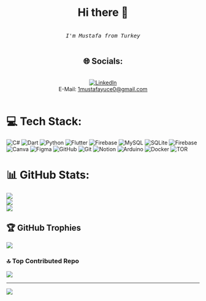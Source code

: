 <h1 align="center">Hi there 👋</h1>
 
<div align="center">
<br>
    <samp> <i> I'm Mustafa from Turkey</i> </samp><br />
    <br />
 
<!-- <h1 align="center">Contact me 👋</h1>-->
## 🌐 Socials:
<br>[![LinkedIn](https://img.shields.io/badge/LinkedIn-%230077B5.svg?logo=linkedin&logoColor=white)](https://linkedin.com/in/mustafa-yuce-/) <br/>
 E-Mail:  <a href = "mailto:1mustafayuce0@gmail.com">1mustafayuce0@gmail.com</a><br><br> 
 
</div>
<div>
 

<!--# 💫 About Me:
Merhaba! Ben Mustafa Yüce, Bilgisayar Mühendisiyim. Siber güvenlik ve mobil programlama alanlarında uzmanlaşmış bir yazılım geliştiricisiyim. Aşağıda benimle ilgili daha fazla bilgi bulabilirsiniz:<br><br>Siber Güvenlik<br>Güvenlik açıklarını tespit etme ve giderme<br>Güvenlik duvarları ve ağ güvenliği<br>Penetrasyon testleri ve güvenlik değerlendirmeleri<br>Mobil Programlama<br>Dart dili ile mobil uygulama geliştirme<br>Flutter kullanarak çapraz platform uygulamalar oluşturma<br>Performans optimizasyonu ve kullanıcı deneyimi iyileştirme<br>Projelerim ve katkılarım hakkında daha fazla bilgi almak için GitHub repo’larımı inceleyebilirsiniz. İş birliği yapmak veya sadece teknoloji üzerine sohbet etmek isterseniz benimle iletişime geçmekten çekinmeyin!



[![LinkedIn](https://img.shields.io/badge/LinkedIn-%230077B5.svg?logo=linkedin&logoColor=white)](https://linkedin.com/in/mustafa-yuce-/) 
-->
# 💻 Tech Stack:
![C#](https://img.shields.io/badge/c%23-%23239120.svg?style=for-the-badge&logo=csharp&logoColor=white) ![Dart](https://img.shields.io/badge/dart-%230175C2.svg?style=for-the-badge&logo=dart&logoColor=white) ![Python](https://img.shields.io/badge/python-3670A0?style=for-the-badge&logo=python&logoColor=ffdd54) ![Flutter](https://img.shields.io/badge/Flutter-%2302569B.svg?style=for-the-badge&logo=Flutter&logoColor=white) ![Firebase](https://img.shields.io/badge/firebase-a08021?style=for-the-badge&logo=firebase&logoColor=ffcd34) ![MySQL](https://img.shields.io/badge/mysql-4479A1.svg?style=for-the-badge&logo=mysql&logoColor=white) ![SQLite](https://img.shields.io/badge/sqlite-%2307405e.svg?style=for-the-badge&logo=sqlite&logoColor=white) ![Firebase](https://img.shields.io/badge/firebase-%23039BE5.svg?style=for-the-badge&logo=firebase) ![Canva](https://img.shields.io/badge/Canva-%2300C4CC.svg?style=for-the-badge&logo=Canva&logoColor=white) ![Figma](https://img.shields.io/badge/figma-%23F24E1E.svg?style=for-the-badge&logo=figma&logoColor=white) ![GitHub](https://img.shields.io/badge/github-%23121011.svg?style=for-the-badge&logo=github&logoColor=white) ![Git](https://img.shields.io/badge/git-%23F05033.svg?style=for-the-badge&logo=git&logoColor=white) ![Notion](https://img.shields.io/badge/Notion-%23000000.svg?style=for-the-badge&logo=notion&logoColor=white) ![Arduino](https://img.shields.io/badge/-Arduino-00979D?style=for-the-badge&logo=Arduino&logoColor=white) ![Docker](https://img.shields.io/badge/docker-%230db7ed.svg?style=for-the-badge&logo=docker&logoColor=white) ![TOR](https://img.shields.io/badge/tor-%237E4798.svg?style=for-the-badge&logo=tor-project&logoColor=white)
# 📊 GitHub Stats:
![](https://github-readme-stats.vercel.app/api?username=MustafaYuce00&theme=dark&hide_border=false&include_all_commits=false&count_private=false)<br/>
![](https://github-readme-streak-stats.herokuapp.com/?user=MustafaYuce00&theme=dark&hide_border=false)<br/>
![](https://github-readme-stats.vercel.app/api/top-langs/?username=MustafaYuce00&theme=dark&hide_border=false&include_all_commits=false&count_private=false&layout=compact)

## 🏆 GitHub Trophies
![](https://github-profile-trophy.vercel.app/?username=MustafaYuce00&theme=radical&no-frame=false&no-bg=true&margin-w=4)

### 🔝 Top Contributed Repo
![](https://github-contributor-stats.vercel.app/api?username=MustafaYuce00&limit=5&theme=radical&combine_all_yearly_contributions=true)

---
[![](https://visitcount.itsvg.in/api?id=MustafaYuce00&icon=0&color=1)](https://visitcount.itsvg.in)

<!-- Proudly created with GPRM ( https://gprm.itsvg.in ) -->
